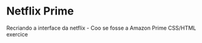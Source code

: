 # Netflix Prime #
Recriando a interface da  netflix - 
Coo se fosse a Amazon Prime
CSS/HTML exercice
